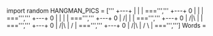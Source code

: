 import random
HANGMAN_PICS = ['''
  +---+
      |
      |
      |
     ===''','''
  +---+
  0   |
      |
      |
     ===''','''
  +---+
  0   |
  |   |
      |
     ===''','''
  +---+
  0   |
 /|   |
      |
     ===''','''
  +---+
  0   |
 /|\  |
      |
     ===''','''
  +---+
  0   |
 /|\  |
 /    |
     ===''','''
  +---+
  0   |
 /|\  |
 / \  |
     ===''',''']
Words = 
